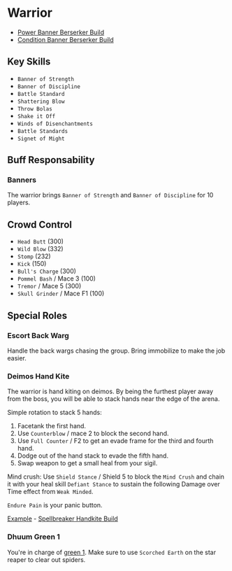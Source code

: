 # Warrior

- [Power Banner Berserker Build](http://gw2skills.net/editor/?PKBBcelnlRg1x4Yk44bZ1AA-zxQYhon8fHKwp0iQICJQFKgWGBe6gEG7g3i+zAA-e)
- [Condition Banner Berserker Build](http://gw2skills.net/editor/?PKxAw+NlRwYYcsOmJWaX1NVA-zRJYmRH/pEnCISRQlSgcFCy9gICd/hYPIAXDIuBA-e)

## Key Skills

- `Banner of Strength`
- `Banner of Discipline`
- `Battle Standard`
- `Shattering Blow`
- `Throw Bolas`
- `Shake it Off`
- `Winds of Disenchantments`
- `Battle Standards`
- `Signet of Might`

## Buff Responsability

### Banners

The warrior brings `Banner of Strength` and `Banner of Discipline` for 10 players.

## Crowd Control

- `Head Butt` (300)
- `Wild Blow` (332)
- `Stomp` (232)
- `Kick` (150)
- `Bull's Charge` (300)
- `Pommel Bash` / Mace 3 (100)
- `Tremor` / Mace 5 (300)
- `Skull Grinder` / Mace F1 (100)

## Special Roles

### Escort Back Warg

Handle the back wargs chasing the group. Bring immobilize to make the job easier.

### Deimos Hand Kite

The warrior is hand kiting on deimos. By being the furthest player away from the boss, you will be able to stack hands near the edge of the arena.

Simple rotation to stack 5 hands:
1. Facetank the first hand.
2. Use `Counterblow` / mace 2 to block the second hand.
3. Use `Full Counter` / F2 to get an evade frame for the third and fourth hand.
4. Dodge out of the hand stack to evade the fifth hand.
5. Swap weapon to get a small heal from your sigil.

Mind crush:
Use `Shield Stance` / Shield 5 to block the `Mind Crush` and chain it with your heal skill `Defiant Stance` to sustain the following Damage over Time effect from `Weak Minded`.

`Endure Pain` is your panic button.

[Example](https://youtu.be/-6bmv44-olc) - [Spellbreaker Handkite Build](http://gw2skills.net/editor/?PKhAk7lNwCZdMOGJeaX2PdA-zRZYQhUzfMUVBqRJcGpqASXIY3DSosEeL9PsB-e)

### Dhuum Green 1

You're in charge of [green 1](/mechanics/dhuum-green.md). Make sure to use `Scorched Earth` on the star reaper to clear out spiders.
